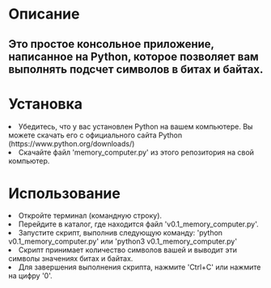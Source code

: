 <h1>Описание</h1>

<h2>Это простое консольное приложение, написанное на Python, которое позволяет вам выполнять подсчет символов в битах и байтах.</h2>


<h1>Установка</h1>

<form> 
    <li>Убедитесь, что у вас установлен Python на вашем компьютере. Вы можете скачать его с официального сайта Python (https://www.python.org/downloads/)</li>
    <li>Скачайте файл 'memory_computer.py' из этого репозитория на свой компьютер.</li>
</form>


<h1>Использование</h1>

<form>
    <li>Откройте терминал (командную строку).</li>
    <li>Перейдите в каталог, где находится файл 'v0.1_memory_computer.py'.</li>
    <li>Запустите скрипт, выполнив следующую команду: 'python v0.1_memory_computer.py' или 'python3 v0.1_memory_computer.py'</li>
    <li>Скрипт принимает количество символов вашей и выводит эти символы значениях битах и байтах.</li>
    <li>Для завершения выполнения скрипта, нажмите 'Ctrl+C' или нажмите на цифру '0'.</li>
</form>
